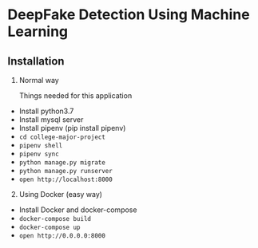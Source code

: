 # DeepFake Detection Using Machine Learning

## Installation

1. Normal way

   Things needed for this application

- Install python3.7
- Install mysql server
- Install pipenv (pip install pipenv)
- `cd college-major-project`
- `pipenv shell`
- `pipenv sync`
- `python manage.py migrate`
- `python manage.py runserver`
- `open http://localhost:8000`

2. Using Docker (easy way)

- Install Docker and docker-compose
- `docker-compose build`
- `docker-compose up`
- `open http://0.0.0.0:8000`
